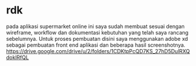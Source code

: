 # rdk
pada aplikasi supermarket online ini saya sudah membuat sesuai dengan wireframe, workflow dan dokumentasi kebutuhan yang telah saya rancang sebelumnya. Untuk proses pembuatan disini saya menggunakan adobe xd sebagai pembuatan front end aplikasi dan beberapa hasil screenshotnya.
https://drive.google.com/drive/u/2/folders/1CDKtpPcQD7KS_27hD5DulRXQdoklRfQL
